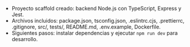 - Proyecto scaffold creado: backend Node.js con TypeScript, Express y Jest.
- Archivos incluidos: package.json, tsconfig.json, .eslintrc.cjs, .prettierrc, .gitignore, src/, tests/, README.md, .env.example, Dockerfile.
- Siguientes pasos: instalar dependencias y ejecutar `npm run dev` para desarrollo.
